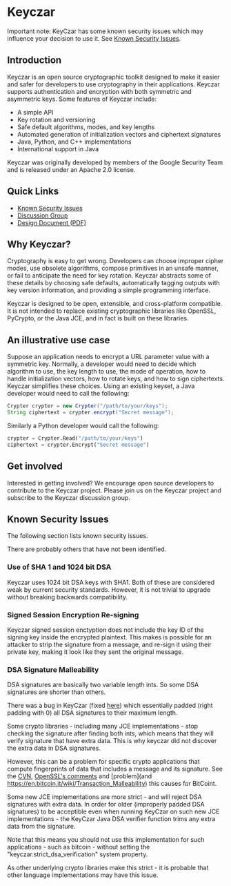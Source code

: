 # Keyczar

Important note: KeyCzar has some known security issues which may
influence your decision to use it. See [Known Security
Issues](#known-security-issues).

## Introduction

Keyczar is an open source cryptographic toolkit designed to make it
easier and safer for developers to use cryptography in their
applications. Keyczar supports authentication and encryption with both
symmetric and asymmetric keys. Some features of Keyczar include:

- A simple API
- Key rotation and versioning
- Safe default algorithms, modes, and key lengths
- Automated generation of initialization vectors and ciphertext signatures
- Java, Python, and C++ implementations
- International support in Java

Keyczar was originally developed by members of the Google Security
Team and is released under an Apache 2.0 license.

## Quick Links

- [Known Security Issues](#known-security-issues)
- [Discussion Group](http://groups.google.com/group/keyczar-discuss)
- [Design Document (PDF)](http://keyczar.googlecode.com/files/keyczar05b.pdf)

## Why Keyczar?

Cryptography is easy to get wrong. Developers can choose improper
cipher modes, use obsolete algorithms, compose primitives in an unsafe
manner, or fail to anticipate the need for key rotation. Keyczar
abstracts some of these details by choosing safe defaults,
automatically tagging outputs with key version information, and
providing a simple programming interface.

Keyczar is designed to be open, extensible, and cross-platform
compatible. It is not intended to replace existing cryptographic
libraries like OpenSSL, PyCrypto, or the Java JCE, and in fact is
built on these libraries.

## An illustrative use case

Suppose an application needs to encrypt a URL parameter value with a
symmetric key. Normally, a developer would need to decide which
algorithm to use, the key length to use, the mode of operation, how to
handle initialization vectors, how to rotate keys, and how to sign
ciphertexts. Keyczar simplifies these choices. Using an existing
keyset, a Java developer would need to call the following:

```java
Crypter crypter = new Crypter("/path/to/your/keys");
String ciphertext = crypter.encrypt("Secret message");
```

Similarly a Python developer would call the following:

```python
crypter = Crypter.Read("/path/to/your/keys")
ciphertext = crypter.Encrypt("Secret message")
```

## Get involved

Interested in getting involved? We encourage open source developers to
contribute to the Keyczar project. Please join us on the Keyczar
project and subscribe to the Keyczar discussion group.


## Known Security Issues
The following section lists known security issues.

There are probably others that have not been identified.


### Use of SHA 1 and 1024 bit DSA
Keyczar uses 1024 bit DSA keys with SHA1. Both of these are considered weak by
current security standards.  However, it is not trivial to upgrade without breaking
backwards compatibility.


### Signed Session Encryption Re-signing
Keyczar signed session enctyption does not include the key ID of the signing key inside
the encrypted plaintext. This makes is possible for an attacker to strip the signature
from a message, and re-sign it using their private key, making it look like they sent
the original message.


### DSA Signature Malleability
DSA signatures are basically two variable length ints. So some DSA signatures are shorter
than others.

There was a bug in KeyCzar (fixed
[here](https://github.com/google/keyczar/commit/fb019ba4c5ed7002b93e632e85c5bb95af860711))
which essentially padded (right padding with 0) all DSA signatures to their maximum length.

Some crypto libraries - including many JCE implementations - stop checking the signature
after finding both ints, which means that they will verify signature that have extra
data. This is why keyczar did not discover the extra data in DSA signatures.

However, this can be a problem for specific crypto applications that compute fingerprints
of data that includes a message and its signature. See the
[CVN](https://cve.mitre.org/cgi-bin/cvename.cgi?name=CVE-2014-8275),
[OpenSSL's comments](https://www.openssl.org/news/vulnerabilities.html#2014-8275)
and [problem](and https://en.bitcoin.it/wiki/Transaction_Malleability)
this causes for BitCoint.

Some new JCE implementations are more strict - and will reject DSA signatures with extra
data. In order for older (improperly padded DSA signatures) to be acceptible even when
running KeyCzar on such new JCE implementations - the KeyCzar Java DSA verifier function
trims any extra data from the signature.

Note that this means you should not use this implementation for such applications - such as
bitcoin - without setting the "keyczar.strict\_dsa\_verification" system property.

As other underlying crypto libraries make this strict - it is probable that other language
implementations may have this issue.

